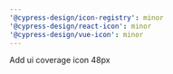 ```yaml
---
'@cypress-design/icon-registry': minor
'@cypress-design/react-icon': minor
'@cypress-design/vue-icon': minor
---
```


Add ui coverage icon 48px

